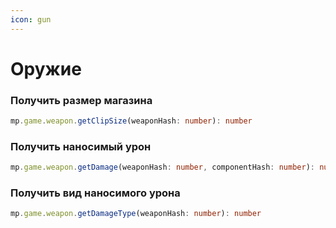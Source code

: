 ```yaml
---
icon: gun
---
```


# Оружие

### Получить размер магазина

```typescript
mp.game.weapon.getClipSize(weaponHash: number): number
```

### Получить наносимый урон

```typescript
mp.game.weapon.getDamage(weaponHash: number, componentHash: number): number
```

### Получить вид наносимого урона

```typescript
mp.game.weapon.getDamageType(weaponHash: number): number
```
